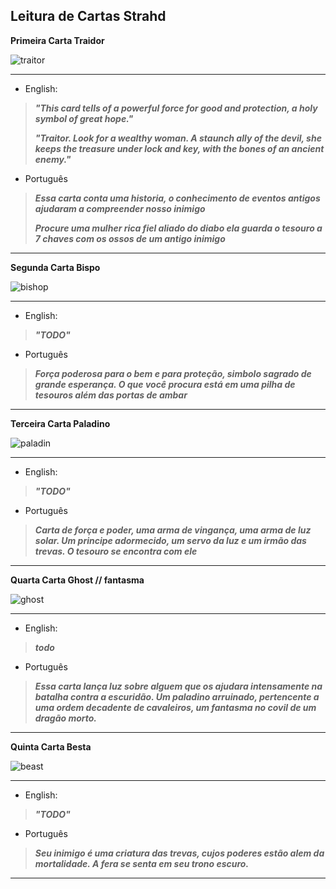 ## **Leitura de Cartas Strahd**

**Primeira Carta Traidor**

![traitor](https://www.enworld.org/attachments/traitor-png.73307/)
___
*  English:
>  ***"This card tells of a powerful force for good and protection, a holy symbol of great hope."***
> 
>  ***"Traitor. Look for a wealthy woman. A staunch ally of the devil, she keeps the treasure under lock and key, with the bones of an ancient enemy."***

*   Português
>  ***Essa carta conta uma historia, o conhecimento de eventos antigos ajudaram a compreender nosso inimigo***
> 
>  ***Procure uma mulher rica fiel aliado do diabo ela guarda o tesouro a 7 chaves com os ossos de um antigo inimigo***
___


**Segunda Carta Bispo**

![bishop](https://i.pinimg.com/originals/2c/ae/38/2cae38d8d8a5993aea66a0cb5912f20e.png)
___
*  English:
>  ***"TODO"***
> 

*   Português
>  ***Força poderosa para o bem e para proteção, simbolo sagrado de grande esperança. O que você procura está em uma pilha de tesouros além das portas de ambar***
> 
___

**Terceira Carta Paladino**

![paladin](https://i.pinimg.com/originals/3a/45/1d/3a451de4304b22744f52123a98f5a69d.png)
___
*  English:
>  ***"TODO"***
> 

*   Português
>  ***Carta de força e poder, uma arma de vingança, uma arma de luz solar. Um principe adormecido, um servo da luz e um irmão das trevas. O tesouro se encontra com ele***
> 
___


**Quarta Carta Ghost // fantasma**

![ghost](https://i.pinimg.com/originals/e0/2f/ad/e02fada3d32f4a200c2bbff7c77f2546.png)
___
*  English:
>  ***todo***
> 

*   Português
>  ***Essa carta lança luz sobre alguem que os ajudara intensamente na batalha contra a escuridão. Um paladino arruinado, pertencente a uma ordem decadente de cavaleiros, um fantasma no covil de um dragão morto.***
> 
___


**Quinta Carta Besta**

![beast](https://i.pinimg.com/originals/7e/33/98/7e3398b174d1615151a648fb2bfa7281.png)
___
*  English:
>  ***"TODO"***
> 

*   Português
>  ***Seu inimigo é uma criatura das trevas, cujos poderes estão alem da mortalidade. A fera se senta em seu trono escuro.***
> 

___


